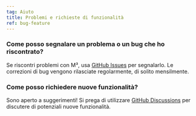 ```yaml
---
tag: Aiuto
title: Problemi e richieste di funzionalità
ref: bug-feature
---
```


### Come posso segnalare un problema o un bug che ho riscontrato?

Se riscontri problemi con M³, usa [GitHub Issues]({{site.github}}/issues) per segnalarlo. Le correzioni di bug vengono rilasciate regolarmente, di solito mensilmente.

### Come posso richiedere nuove funzionalità?

Sono aperto a suggerimenti! Si prega di utilizzare [GitHub Discussions]({{site.github}}/discussions) per discutere di potenziali nuove funzionalità.
